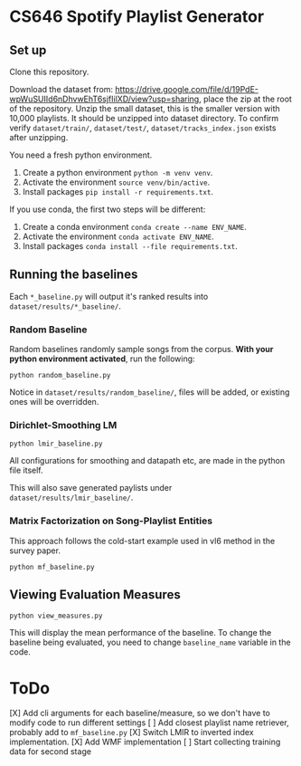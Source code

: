 # CS646 Spotify Playlist Generator

## Set up
Clone this repository.


Download the dataset from: https://drive.google.com/file/d/19PdE-wpWuSUIId6nDhvwEhT6sjfIilXD/view?usp=sharing, place the zip at the root of the repository. Unzip the small dataset, this is the smaller version with 10,000 playlists. It should be unzipped into dataset directory. To confirm verify `dataset/train/`, `dataset/test/`, `dataset/tracks_index.json` exists after unzipping.

You need a fresh python environment. 
1. Create a python environment `python -m venv venv`.
2. Activate the environment `source venv/bin/active`.
3. Install packages `pip install -r requirements.txt`.

If you use conda, the first two steps will be different:
1. Create a conda environment `conda create --name ENV_NAME`.
2. Activate the environment `conda activate ENV_NAME`.
3. Install packages `conda install --file requirements.txt`.

## Running the baselines
Each `*_baseline.py` will output it's ranked results into `dataset/results/*_baseline/`.

### Random Baseline
Random baselines randomly sample songs from the corpus. **With your python environment activated**, run the following:

```
python random_baseline.py
```

Notice in `dataset/results/random_baseline/`, files will be added, or existing ones will be overridden.

### Dirichlet-Smoothing LM
```
python lmir_baseline.py
```

All configurations for smoothing and datapath etc, are made in the python file itself.

This will also save generated paylists under `dataset/results/lmir_baseline/`.

### Matrix Factorization on Song-Playlist Entities
This approach follows the cold-start example used in vl6 method in the survey paper.
```
python mf_baseline.py
```

## Viewing Evaluation Measures

```
python view_measures.py
```

This will display the mean performance of the baseline. To change the baseline being evaluated, you need to change `baseline_name` variable in the code.

# ToDo
[X] Add cli arguments for each baseline/measure, so we don't have to modify code to run different settings
[ ] Add closest playlist name retriever, probably add to `mf_baseline.py`
[X] Switch LMIR to inverted index implementation.
[X] Add WMF implementation
[ ] Start collecting training data for second stage

